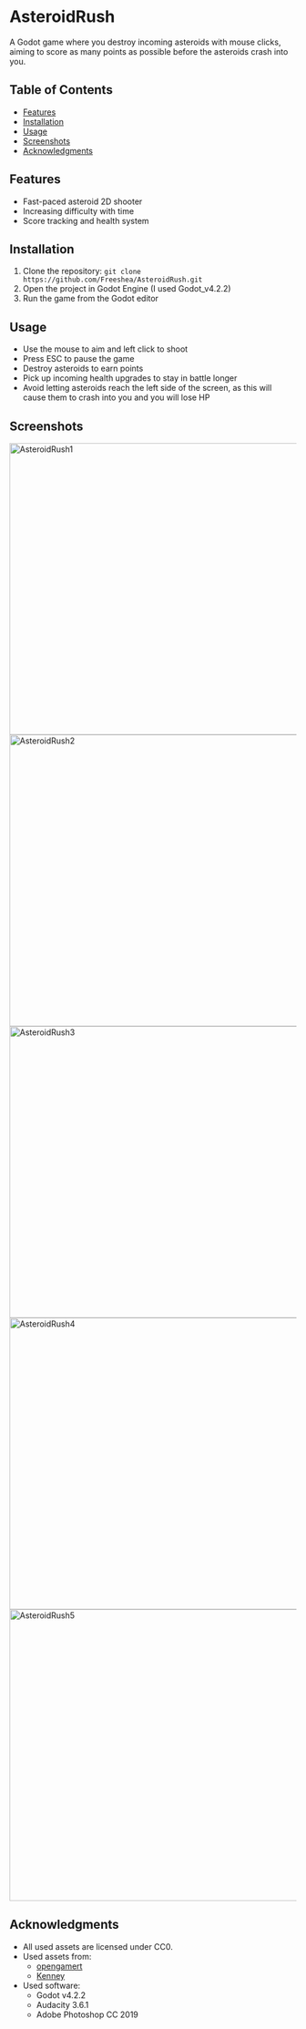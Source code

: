 # AsteroidRush
A Godot game where you destroy incoming asteroids with mouse clicks, aiming to score as many points as possible before the asteroids crash into you.

## Table of Contents
- [Features](#features)
- [Installation](#installation)
- [Usage](#usage)
- [Screenshots](#screenshots)
- [Acknowledgments](#acknowledgments)

## Features
- Fast-paced asteroid 2D shooter
- Increasing difficulty with time
- Score tracking and health system

## Installation
1. Clone the repository: `git clone https://github.com/Freeshea/AsteroidRush.git`
2. Open the project in Godot Engine (I used Godot_v4.2.2)
3. Run the game from the Godot editor

## Usage
- Use the mouse to aim and left click to shoot
- Press ESC to pause the game
- Destroy asteroids to earn points
- Pick up incoming health upgrades to stay in battle longer
- Avoid letting asteroids reach the left side of the screen, as this will cause them to crash into you and you will lose HP

## Screenshots
<img src="https://github.com/user-attachments/assets/3980132d-3bb5-4edf-a595-aa81e84b477b" alt="AsteroidRush1" width="512"/>
<img src="https://github.com/user-attachments/assets/d8f2aa14-061c-457b-89ea-470b3672b731" alt="AsteroidRush2" width="512"/>
<img src="https://github.com/user-attachments/assets/b0e88074-00ab-40d7-bfa7-47fd12547f0e" alt="AsteroidRush3" width="512"/>
<img src="https://github.com/user-attachments/assets/315f97ac-c016-42fd-88d1-9644632d3580" alt="AsteroidRush4" width="512"/>
<img src="https://github.com/user-attachments/assets/a549623c-5476-420d-a318-8b4a710cddaf" alt="AsteroidRush5" width="512"/>

## Acknowledgments
- All used assets are licensed under CC0.
- Used assets from:
  - [opengamert](https://opengameart.org/)
  - [Kenney](https://kenney.nl/assets)
- Used software:
  - Godot v4.2.2
  - Audacity 3.6.1
  - Adobe Photoshop CC 2019

